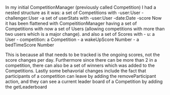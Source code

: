 In my initial CompetitionManager (previously called Competition) I had a nested structure as it was:
a set of Competitions with
	-user:User
	-challenger:User
	-a set of userStats with
		-user:User
		-date:Date
		-score
Now it has been flattened with CompeititionManager having a set of Competitions with now a set of Users (allowing competitions with more than two users which is a major change). and also a set of Scores with
	- u: a User
	- competition: a Competition
	- a wakeUpScore Number
	- a bedTimeScore Number

This is because all that needs to be tracked is the ongoing scores, not the score changes per day. Furthermore since there can be more than 2 in a competition, there can also be a set of winners which was added to the Competitions. Lastly some behavorial changes include the fact that participants of a competition can leave by adding the removeParticipant action, and they can see a current leader board of a Competition by adding the getLeaderboard
